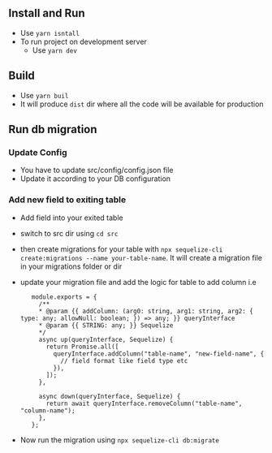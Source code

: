 ## Install and Run

- Use `yarn isntall`
- To run project on development server
  - Use `yarn dev`

## Build

- Use `yarn buil`
- It will produce `dist` dir where all the code will be available for production

## Run db migration

### Update Config
- You have to update src/config/config.json file
- Update it according to your DB configuration

### Add new field to exiting table

- Add field into your exited table
- switch to src dir using `cd src`
- then create migrations for your table with `npx sequelize-cli create:migrations --name your-table-name`. It will create a migration file in your migrations folder or dir
- update your migration file and add the logic for table to add column i.e

  ```
     module.exports = {
       /**
       * @param {{ addColumn: (arg0: string, arg1: string, arg2: { type: any; allowNull: boolean; }) => any; }} queryInterface
       * @param {{ STRING: any; }} Sequelize
       */
       async up(queryInterface, Sequelize) {
         return Promise.all([
           queryInterface.addColumn("table-name", "new-field-name", {
             // field format like field type etc
           }),
         ]);
       },

       async down(queryInterface, Sequelize) {
         return await queryInterface.removeColumn("table-name", "column-name");
       },
     };
  ```

- Now run the migration using `npx sequelize-cli db:migrate`
